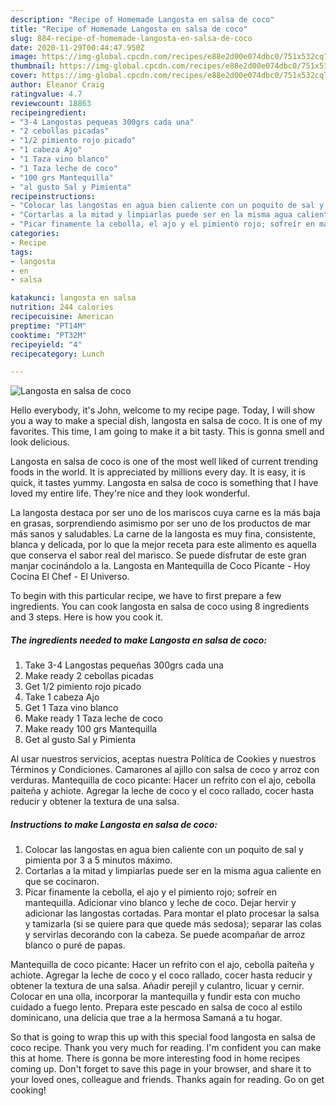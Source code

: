 ```yaml
---
description: "Recipe of Homemade Langosta en salsa de coco"
title: "Recipe of Homemade Langosta en salsa de coco"
slug: 884-recipe-of-homemade-langosta-en-salsa-de-coco
date: 2020-11-29T00:44:47.950Z
image: https://img-global.cpcdn.com/recipes/e88e2d00e074dbc0/751x532cq70/langosta-en-salsa-de-coco-foto-principal.jpg
thumbnail: https://img-global.cpcdn.com/recipes/e88e2d00e074dbc0/751x532cq70/langosta-en-salsa-de-coco-foto-principal.jpg
cover: https://img-global.cpcdn.com/recipes/e88e2d00e074dbc0/751x532cq70/langosta-en-salsa-de-coco-foto-principal.jpg
author: Eleanor Craig
ratingvalue: 4.7
reviewcount: 18863
recipeingredient:
- "3-4 Langostas pequeas 300grs cada una"
- "2 cebollas picadas"
- "1/2 pimiento rojo picado"
- "1 cabeza Ajo"
- "1 Taza vino blanco"
- "1 Taza leche de coco"
- "100 grs Mantequilla"
- "al gusto Sal y Pimienta"
recipeinstructions:
- "Colocar las langostas en agua bien caliente con un poquito de sal y pimienta por 3 a 5 minutos máximo."
- "Cortarlas a la mitad y limpiarlas puede ser en la misma agua caliente en que se cocinaron."
- "Picar finamente la cebolla, el ajo y el pimiento rojo; sofreír en mantequilla. Adicionar vino blanco y leche de coco. Dejar hervir y adicionar las langostas cortadas. Para montar el plato procesar la salsa y tamizarla (si se quiere para que quede más sedosa); separar las colas y servirlas decorando con la cabeza. Se puede acompañar de arroz blanco o puré de papas."
categories:
- Recipe
tags:
- langosta
- en
- salsa

katakunci: langosta en salsa 
nutrition: 244 calories
recipecuisine: American
preptime: "PT14M"
cooktime: "PT32M"
recipeyield: "4"
recipecategory: Lunch

---
```



![Langosta en salsa de coco](https://img-global.cpcdn.com/recipes/e88e2d00e074dbc0/751x532cq70/langosta-en-salsa-de-coco-foto-principal.jpg)

Hello everybody, it's John, welcome to my recipe page. Today, I will show you a way to make a special dish, langosta en salsa de coco. It is one of my favorites. This time, I am going to make it a bit tasty. This is gonna smell and look delicious.

Langosta en salsa de coco is one of the most well liked of current trending foods in the world. It is appreciated by millions every day. It is easy, it is quick, it tastes yummy. Langosta en salsa de coco is something that I have loved my entire life. They're nice and they look wonderful.

La langosta destaca por ser uno de los mariscos cuya carne es la más baja en grasas, sorprendiendo asimismo por ser uno de los productos de mar más sanos y saludables. La carne de la langosta es muy fina, consistente, blanca y delicada, por lo que la mejor receta para este alimento es aquella que conserva el sabor real del marisco. Se puede disfrutar de este gran manjar cocinándolo a la. Langosta en Mantequilla de Coco Picante - Hoy Cocina El Chef - El Universo.


To begin with this particular recipe, we have to first prepare a few ingredients. You can cook langosta en salsa de coco using 8 ingredients and 3 steps. Here is how you cook it.

<!--inarticleads1-->

##### The ingredients needed to make Langosta en salsa de coco:

1. Take 3-4 Langostas pequeñas 300grs cada una
1. Make ready 2 cebollas picadas
1. Get 1/2 pimiento rojo picado
1. Take 1 cabeza Ajo
1. Get 1 Taza vino blanco
1. Make ready 1 Taza leche de coco
1. Make ready 100 grs Mantequilla
1. Get al gusto Sal y Pimienta


Al usar nuestros servicios, aceptas nuestra Política de Cookies y nuestros Términos y Condiciones. Camarones al ajillo con salsa de coco y arroz con verduras. Mantequilla de coco picante: Hacer un refrito con el ajo, cebolla paiteña y achiote. Agregar la leche de coco y el coco rallado, cocer hasta reducir y obtener la textura de una salsa. 

<!--inarticleads2-->

##### Instructions to make Langosta en salsa de coco:

1. Colocar las langostas en agua bien caliente con un poquito de sal y pimienta por 3 a 5 minutos máximo.
1. Cortarlas a la mitad y limpiarlas puede ser en la misma agua caliente en que se cocinaron.
1. Picar finamente la cebolla, el ajo y el pimiento rojo; sofreír en mantequilla. Adicionar vino blanco y leche de coco. Dejar hervir y adicionar las langostas cortadas. Para montar el plato procesar la salsa y tamizarla (si se quiere para que quede más sedosa); separar las colas y servirlas decorando con la cabeza. Se puede acompañar de arroz blanco o puré de papas.


Mantequilla de coco picante: Hacer un refrito con el ajo, cebolla paiteña y achiote. Agregar la leche de coco y el coco rallado, cocer hasta reducir y obtener la textura de una salsa. Añadir perejil y culantro, licuar y cernir. Colocar en una olla, incorporar la mantequilla y fundir esta con mucho cuidado a fuego lento. Prepara este pescado en salsa de coco al estilo dominicano, una delicia que trae a la hermosa Samaná a tu hogar. 

So that is going to wrap this up with this special food langosta en salsa de coco recipe. Thank you very much for reading. I'm confident you can make this at home. There is gonna be more interesting food in home recipes coming up. Don't forget to save this page in your browser, and share it to your loved ones, colleague and friends. Thanks again for reading. Go on get cooking!

